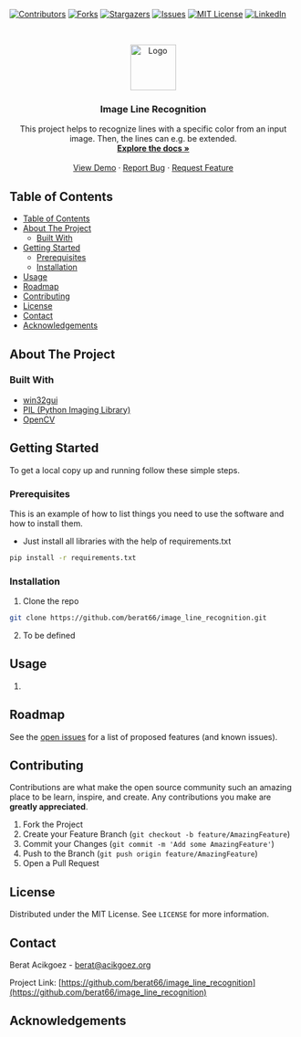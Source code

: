 <!--
*** Thanks for checking out this README Template. If you have a suggestion that would
*** make this better, please fork the repo and create a pull request or simply open
*** an issue with the tag "enhancement".
*** Thanks again! Now go create something AMAZING! :D
***
***
***
*** To avoid retyping too much info. Do a search and replace for the following:
*** berat66, image_line_recognition, twitter_handle, berat@acikgoez.org
-->





<!-- PROJECT SHIELDS -->
<!--
*** I'm using markdown "reference style" links for readability.
*** Reference links are enclosed in brackets [ ] instead of parentheses ( ).
*** See the bottom of this document for the declaration of the reference variables
*** for contributors-url, forks-url, etc. This is an optional, concise syntax you may use.
*** https://www.markdownguide.org/basic-syntax/#reference-style-links
-->
[![Contributors][contributors-shield]][contributors-url]
[![Forks][forks-shield]][forks-url]
[![Stargazers][stars-shield]][stars-url]
[![Issues][issues-shield]][issues-url]
[![MIT License][license-shield]][license-url]
[![LinkedIn][linkedin-shield]][linkedin-url]

<!--  PROJECT LOGO -->
<br />
<p align="center">
  <a href="https://github.com/berat66/image_line_recognition">
    <img src="images/logo.png" alt="Logo" width="80" height="80">
  </a>

  <h3 align="center">Image Line Recognition</h3>

  <p align="center">
        This project helps to recognize lines with a specific color from an input image. Then, the lines can e.g. be extended.
    <br />
    <a href="https://github.com/berat66/image_line_recognition"><strong>Explore the docs »</strong></a>
    <br />
    <br />
    <a href="https://github.com/berat66/image_line_recognition">View Demo</a>
    ·
    <a href="https://github.com/berat66/image_line_recognition/issues">Report Bug</a>
    ·
    <a href="https://github.com/berat66/image_line_recognition/issues">Request Feature</a>
  </p>
</p>



<!-- TABLE OF CONTENTS -->
## Table of Contents

- [Table of Contents](#table-of-contents)
- [About The Project](#about-the-project)
  - [Built With](#built-with)
- [Getting Started](#getting-started)
  - [Prerequisites](#prerequisites)
  - [Installation](#installation)
- [Usage](#usage)
- [Roadmap](#roadmap)
- [Contributing](#contributing)
- [License](#license)
- [Contact](#contact)
- [Acknowledgements](#acknowledgements)



<!-- ABOUT THE PROJECT -->
## About The Project

<!-- [![Product Name Screen Shot][product-screenshot]](https://example.com) -->

### Built With

* [win32gui]()
* [PIL (Python Imaging Library)](https://github.com/python-pillow/Pillow/)
* [OpenCV](https://github.com/opencv/opencv)



<!-- GETTING STARTED -->
## Getting Started

To get a local copy up and running follow these simple steps.

### Prerequisites

This is an example of how to list things you need to use the software and how to install them.
  
* Just install all libraries with the help of requirements.txt
```sh
pip install -r requirements.txt 
```

### Installation

1. Clone the repo
```sh
git clone https://github.com/berat66/image_line_recognition.git
```
2. To be defined
<!-- @berat66: Please add further steps after development is processing  -->



<!-- USAGE EXAMPLES -->
## Usage
1. 



<!-- ROADMAP -->
## Roadmap

See the [open issues](https://github.com/berat66/image_line_recognition/issues) for a list of proposed features (and known issues).



<!-- CONTRIBUTING -->
## Contributing

Contributions are what make the open source community such an amazing place to be learn, inspire, and create. Any contributions you make are **greatly appreciated**.

1. Fork the Project
2. Create your Feature Branch (`git checkout -b feature/AmazingFeature`)
3. Commit your Changes (`git commit -m 'Add some AmazingFeature'`)
4. Push to the Branch (`git push origin feature/AmazingFeature`)
5. Open a Pull Request



<!-- LICENSE -->
## License

Distributed under the MIT License. See `LICENSE` for more information.



<!-- CONTACT -->
## Contact

Berat Acikgoez - berat@acikgoez.org

Project Link: [https://github.com/berat66/image_line_recognition](https://github.com/berat66/image_line_recognition)



<!-- ACKNOWLEDGEMENTS -->
## Acknowledgements

<!-- * []() -->





<!-- MARKDOWN LINKS & IMAGES -->
<!-- https://www.markdownguide.org/basic-syntax/#reference-style-links -->
[contributors-shield]: https://img.shields.io/github/contributors/berat66/repo.svg?style=flat-square
[contributors-url]: https://github.com/berat66/repo/graphs/contributors
[forks-shield]: https://img.shields.io/github/forks/berat66/repo.svg?style=flat-square
[forks-url]: https://github.com/berat66/repo/network/members
[stars-shield]: https://img.shields.io/github/stars/berat66/repo.svg?style=flat-square
[stars-url]: https://github.com/berat66/repo/stargazers
[issues-shield]: https://img.shields.io/github/issues/berat66/repo.svg?style=flat-square
[issues-url]: https://github.com/berat66/repo/issues
[license-shield]: https://img.shields.io/github/license/berat66/repo.svg?style=flat-square
[license-url]: https://github.com/berat66/repo/blob/master/LICENSE.txt
[linkedin-shield]: https://img.shields.io/badge/-LinkedIn-black.svg?style=flat-square&logo=linkedin&colorB=555
[linkedin-url]: https://linkedin.com/in/berat66
[product-screenshot]: images/screenshot.png
